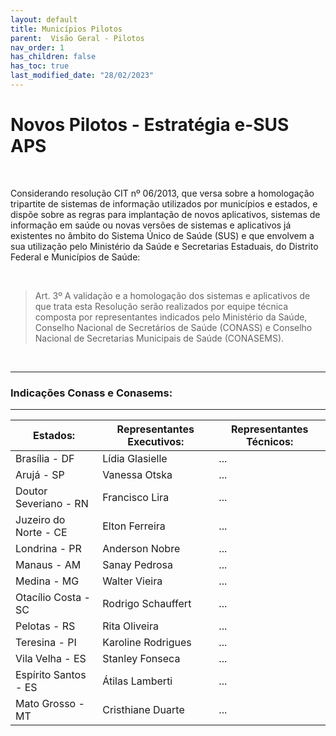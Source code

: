 ```yaml
---
layout: default
title: Municípios Pilotos
parent:  Visão Geral - Pilotos
nav_order: 1
has_children: false
has_toc: true
last_modified_date: "28/02/2023"
---
```


<link rel="stylesheet" href="https://stackpath.bootstrapcdn.com/bootstrap/4.1.3/css/bootstrap.min.css" integrity="sha384-MCw98/SFnGE8fJT3GXwEOngsV7Zt27NXFoaoApmYm81iuXoPkFOJwJ8ERdknLPMO" crossorigin="anonymous">
<link rel="stylesheet" type="text/css" href="../estilos.css">

<h1> Novos Pilotos - Estratégia e-SUS APS </h1>

<br>

Considerando resolução CIT nº 06/2013, que versa sobre a homologação tripartite de sistemas de informação utilizados por municípios e estados, e dispõe sobre as regras para implantação de novos aplicativos, sistemas de informação em saúde ou novas versões de sistemas e aplicativos já existentes no âmbito do Sistema Único de Saúde (SUS) e que envolvem a sua utilização pelo Ministério da Saúde e Secretarias Estaduais, do Distrito Federal e Municípios de Saúde:

<br>

>Art. 3º A validação e a homologação dos sistemas e aplicativos de que trata esta Resolução serão realizados por equipe técnica composta por representantes indicados pelo Ministério da Saúde, Conselho Nacional de Secretários de Saúde (CONASS) e Conselho Nacional de Secretarias Municipais de Saúde (CONASEMS).

<br>

<hr>

### **Indicações Conass e Conasems:**

<hr>

<table class="table">
  <thead class="thead-dark">
    <tr>      
      <th scope="col">Estados:</th>
      <th scope="col">Representantes Executivos:</th>    
      <th scope="col">Representantes Técnicos:</th>      
    </tr>
  </thead>
  <tbody>
    <tr>      
      <td>Brasília - DF</td>
      <td>Lídia Glasielle</td>
      <td>...</td>      
    </tr>
    <tr>      
      <td>Arujá - SP</td>
      <td>Vanessa Otska</td>   
      <td>...</td>    
    </tr>
    <tr>      
      <td>Doutor Severiano - RN</td>
      <td>Francisco Lira</td>
      <td>...</td>          
    </tr>
    <tr>      
      <td>Juzeiro do Norte - CE</td>
      <td>Elton Ferreira</td> 
      <td>...</td>        
    </tr>
    <tr>      
      <td>Londrina - PR</td>
      <td>Anderson Nobre</td>
      <td>...</td>            
    </tr>
    <tr>      
      <td>Manaus - AM</td>
      <td>Sanay Pedrosa</td> 
      <td>...</td>        
    </tr>
    <tr>      
      <td>Medina - MG</td>
      <td>Walter Vieira</td>
      <td>...</td>            
    </tr>    
    <tr>      
      <td>Otacílio Costa - SC</td>
      <td>Rodrigo Schauffert</td>
      <td>...</td>          
    </tr>
     <tr>      
      <td>Pelotas - RS</td>
      <td>Rita Oliveira</td>
      <td>...</td>           
    </tr>
     <tr>      
      <td>Teresina - PI</td>
      <td>Karoline Rodrigues</td> 
      <td>...</td>           
    </tr>
     <tr>      
      <td>Vila Velha - ES</td>
      <td>Stanley Fonseca</td>
      <td>...</td>           
    </tr>
     <tr>      
      <td>Espírito Santos - ES</td>
      <td>Átilas Lamberti</td> 
      <td>...</td>      
    </tr>
    <tr>      
      <td>Mato Grosso - MT</td>
      <td>Cristhiane Duarte</td>
      <td>...</td>
    </tr>     
  </tbody>
</table>
